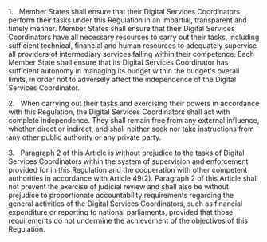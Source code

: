1.   Member States shall ensure that their Digital Services Coordinators perform their tasks under this Regulation in an impartial, transparent and timely manner. Member States shall ensure that their Digital Services Coordinators have all necessary resources to carry out their tasks, including sufficient technical, financial and human resources to adequately supervise all providers of intermediary services falling within their competence. Each Member State shall ensure that its Digital Services Coordinator has sufficient autonomy in managing its budget within the budget's overall limits, in order not to adversely affect the independence of the Digital Services Coordinator.

2.   When carrying out their tasks and exercising their powers in accordance with this Regulation, the Digital Services Coordinators shall act with complete independence. They shall remain free from any external influence, whether direct or indirect, and shall neither seek nor take instructions from any other public authority or any private party.

3.   Paragraph 2 of this Article is without prejudice to the tasks of Digital Services Coordinators within the system of supervision and enforcement provided for in this Regulation and the cooperation with other competent authorities in accordance with Article 49(2). Paragraph 2 of this Article shall not prevent the exercise of judicial review and shall also be without prejudice to proportionate accountability requirements regarding the general activities of the Digital Services Coordinators, such as financial expenditure or reporting to national parliaments, provided that those requirements do not undermine the achievement of the objectives of this Regulation.